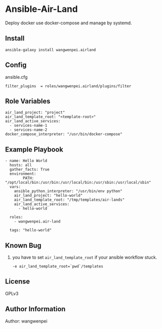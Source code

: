 Ansible-Air-Land
========================================================================================

Deploy docker use docker-compose and manage by systemd.


Install
-------

```
ansible-galaxy install wangwenpei.airland
```

Config
----------
ansible.cfg

```
filter_plugins  = roles/wangwenpei.airland/plugins/filter
```


Role Variables
--------------

```
air_land_project: "project"
air_land_template_root: "<template-root>"
air_land_active_services:
  - services-name-1
  - services-name-2
docker_compose_interpreter: "/usr/bin/docker-compose"

```

Example Playbook
----------------

```
- name: Hello World
  hosts: all
  gather_facts: True
  environment:
        PATH: "/opt/local/bin:/usr/bin:/usr/local/bin:/usr/sbin:/usr/local/sbin"
  vars:
    ansible_python_interpreter: "/usr/bin/env python"
    air_land_project: "hello-world"
    air_land_template_root: "/tmp/templates/air-lands"
    air_land_active_services:
      - hello-world

  roles:
    - wangwenpei.air-land

  tags: "hello-world"
```


Known Bug
------------------

1. you have to set `air_land_template_root` if your ansible workflow stuck. 

    ```
    -e air_land_template_root=`pwd`/templates
    ```


License
-------

GPLv3

Author Information
------------------

Author: wangwenpei

